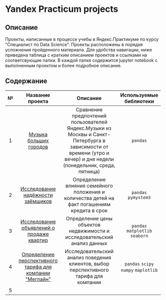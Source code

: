 # Yandex Practicum projects

## Описание
Проекты, написанные в процессе учебы в Яндекс.Практикуме по курсу "Специалист по Data Science". Проекты расположены в порядке усложнения пройденного материала. Для удобства навигации, ниже приведена таблица с кратким описанием проектов и ссылками на соответсвующие папки. В каждой папке содержится jupyter notebook с выполненным проектом и более подробное описание.

## Содержание
| № | Название проекта | Описание | Используемые библиотеки | 
| :----------------------: | :----------------------: | :----------------------: | :----------------------: |
| 1 | [Музыка больших городов](1_basics) | Сравнение предпочтений пользователей Яндекс.Музыки из Москвы и Санкт-Петербурга в зависимости от времени (утро и вечер) и дня недели (понедельник, среда, пятница)| `pandas` |
| 2 | [Исследование надёжности заёмщиков](3_preprocessing) | Определение влияния семейного положения и количества детей на факт погашениям кредита в срок | `pandas` `pymystem3` |
| 3 | [Исследование объявлений о продаже квартир](4_exploratory_data_analysis) | Определение цены объектов недвижимости и исследовательский анализ данных | `pandas` `matplotlib` `seaborn` |
| 4 | [Определение перспективного тарифа для компании "Меглайн"](5_statistic_analysis) | Исследовательский анализ поведения клиентов, выбор перспективного тарифа для компании | `pandas` `scipy` `numpy` `maplotlib` |
| 5 | []() |  |  |